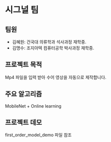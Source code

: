 # 시그널 팀

## 팀원

- 김혜원: 건국대 의류학과 석사과정 재학중.
- 김명수: 조지아텍 컴퓨터공학 박사과정 재학중.

## 프로젝트 목적

Mp4 파일을 입력 받아 수어 영상을 자동으로 제작합니다.

## 주요 알고리즘

MobileNet + Online learning

## 프로젝트 데모

first_order_model_demo 파일 참조
